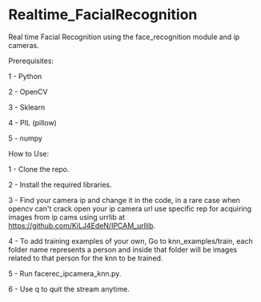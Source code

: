 # Realtime_FacialRecognition
Real time Facial Recognition using the face_recognition module and ip cameras.


Prerequisites:

1 - Python

2 - OpenCV

3 - Sklearn

4 - PIL (pillow)

5 - numpy


How to Use:

1 - Clone the repo.

2 - Install the required libraries.

3 - Find your camera ip and change it in the code, in a rare case when opencv can't crack open your ip camera url use specific rep for acquiring images from ip cams using urrlib at https://github.com/KiLJ4EdeN/IPCAM_urllib.

4 - To add training examples of your own, Go to knn_examples/train,
each folder name represents a person and inside that folder will be images related to that person for the knn  to be trained.

5 - Run facerec_ipcamera_knn.py.

6 - Use q to quit the stream anytime.

